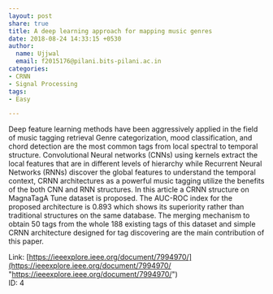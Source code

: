 ```yaml
---
layout: post
share: true
title: A deep learning approach for mapping music genres
date: 2018-08-24 14:33:15 +0530
author:
  name: Ujjwal
  email: f2015176@pilani.bits-pilani.ac.in
categories:
- CRNN
- Signal Processing
tags:
- Easy

---
```

Deep feature learning methods have been aggressively applied in the field of music tagging retrieval Genre categorization, mood classification, and chord detection are the most common tags from local spectral to temporal structure. Convolutional Neural networks (CNNs) using kernels extract the local features that are in different levels of hierarchy while Recurrent Neural Networks (RNNs) discover the global features to understand the temporal context, CRNN architectures as a powerful music tagging utilize the benefits of the both CNN and RNN structures. In this article a CRNN structure on MagnaTagA Tune dataset is proposed. The AUC-ROC index for the proposed architecture is 0.893 which shows its superiority rather than traditional structures on the same database. The merging mechanism to obtain 50 tags from the whole 188 existing tags of this dataset and simple CRNN architecture designed for tag discovering are the main contribution of this paper.

Link: [https://ieeexplore.ieee.org/document/7994970/](https://ieeexplore.ieee.org/document/7994970/ "https://ieeexplore.ieee.org/document/7994970/")  
ID: 4